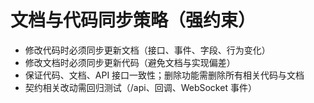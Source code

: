 # 文档与代码同步策略（强约束）

- 修改代码时必须同步更新文档（接口、事件、字段、行为变化）
- 修改文档时必须同步更新代码（避免文档与实现偏差）
- 保证代码、文档、API 接口一致性；删除功能需删除所有相关代码与文档
- 契约相关改动需回归测试（/api、回调、WebSocket 事件）

